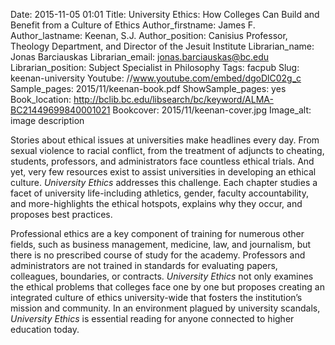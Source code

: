 Date: 2015-11-05 01:01
Title: University Ethics: How Colleges Can Build and Benefit from a Culture of Ethics 
Author_firstname: James F. 
Author_lastname: Keenan, S.J.
Author_position: Canisius Professor, Theology Department, and Director of the Jesuit Institute
Librarian_name: Jonas Barciauskas
Librarian_email: jonas.barciauskas@bc.edu
Librarian_position: Subject Specialist in Philosophy
Tags: facpub
Slug: keenan-university
Youtube: //www.youtube.com/embed/dgoDlC02g_c
Sample_pages: 2015/11/keenan-book.pdf
ShowSample_pages: yes
Book_location: http://bclib.bc.edu/libsearch/bc/keyword/ALMA-BC21449699840001021
Bookcover: 2015/11/keenan-cover.jpg
Image_alt: image description

Stories about ethical issues at universities make headlines every day. From sexual violence to racial conflict, from the treatment of adjuncts to cheating, students, professors, and administrators face countless ethical trials. And yet, very few resources exist to assist universities in developing an ethical culture. <em>University Ethics</em> addresses this challenge. Each chapter studies a facet of university life-including athletics, gender, faculty accountability, and more-highlights the ethical hotspots, explains why they occur, and proposes best practices.

Professional ethics are a key component of training for numerous other fields, such as business management, medicine, law, and journalism, but there is no prescribed course of study for the academy. Professors and administrators are not trained in standards for evaluating papers, colleagues, boundaries, or contracts. <em>University Ethics</em> not only examines the ethical problems that colleges face one by one but proposes creating an integrated culture of ethics university-wide that fosters the institution’s mission and community. In an environment plagued by university scandals, <em>University Ethics</em> is essential reading for anyone connected to higher education today. 

<!-- NEED TO INCLUDE SECTION FOR GUIDE AND PLACE TO HIDE IT
IN THIS CASE: 2015/11/keenan-guide.pdf
-->
